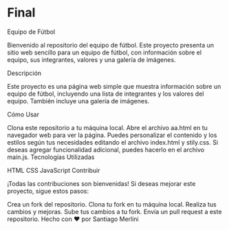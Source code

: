 # Final
Equipo de Fútbol

Bienvenido al repositorio del equipo de fútbol. Este proyecto presenta un sitio web sencillo para un equipo de fútbol, con información sobre el equipo, sus integrantes, valores y una galería de imágenes.

Descripción

Este proyecto es una página web simple que muestra información sobre un equipo de fútbol, incluyendo una lista de integrantes y los valores del equipo. También incluye una galería de imágenes.

Cómo Usar

Clona este repositorio a tu máquina local.
Abre el archivo aa.html en tu navegador web para ver la página.
Puedes personalizar el contenido y los estilos según tus necesidades editando el archivo index.html y stily.css.
Si deseas agregar funcionalidad adicional, puedes hacerlo en el archivo main.js.
Tecnologías Utilizadas

HTML
CSS
JavaScript
Contribuir

¡Todas las contribuciones son bienvenidas! Si deseas mejorar este proyecto, sigue estos pasos:

Crea un fork del repositorio.
Clona tu fork en tu máquina local.
Realiza tus cambios y mejoras.
Sube tus cambios a tu fork.
Envía un pull request a este repositorio.
Hecho con ❤️ por Santiago Merlini
